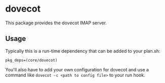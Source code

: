# dovecot

This package provides the dovecot IMAP server.

## Usage

Typically this is a run-time dependency that can be added to your
plan.sh:

    pkg_deps=(core/dovecot)

You'll also have to add your own configuration for dovecot and use a command like `dovecot -c <path to config file>` to your run hook.

